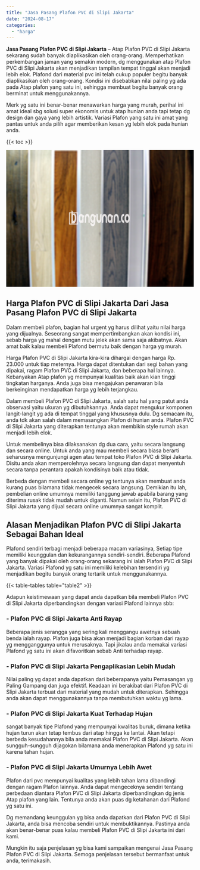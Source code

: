 ```yaml
---
title: "Jasa Pasang Plafon PVC di Slipi Jakarta"
date: "2024-08-17"
categories: 
  - "harga"
---
```


**Jasa Pasang Plafon PVC di Slipi Jakarta** – Atap Plafon PVC di Slipi Jakarta sekarang sudah banyak diaplikasikan oleh orang-orang. Memperhatikan perkembangan jaman yang semakin modern, dg menggunakan atap Plafon PVC di Slipi Jakarta akan menjadikan tampilan tempat tinggal akan menjadi lebih elok. Plafond dari material pvc ini telah cukup populer begitu banyak diaplikasikan oleh orang-orang. Kondisi ini disebabkan nilai paling yg ada pada Atap plafon yang satu ini, sehingga membuat begitu banyak orang berminat untuk menggunakannya.

Merk yg satu ini benar-benar menawarkan harga yang murah, perihal ini amat ideal sbg solusi super ekonomis untuk atap hunian anda tapi tetap dg design dan gaya yang lebih artistik. Variasi Plafon yang satu ini amat yang pantas untuk anda pilih agar memberikan kesan yg lebih elok pada hunian anda.

{{< toc >}}

![Jasa Pasang Plafon PVC di Slipi Jakarta](/images/flafond-pvc-murah28.png)

## Harga Plafon PVC di Slipi Jakarta Dari Jasa Pasang Plafon PVC di Slipi Jakarta

Dalam membeli plafon, bagian hal urgent yg harus dilihat yaitu nilai harga yang dijualnya. Seseorang sangat mempertimbangkan akan kondisi ini, sebab harga yg mahal dengan mutu jelek akan sama saja akibatnya. Akan amat baik kalau membeli Plafond bermutu baik dengan harga yg murah.

Harga Plafon PVC di Slipi Jakarta kira-kira dihargai dengan harga Rp. 23.000 untuk tiap meternya. Harga dapat ditentukan dari segi bahan yang dipakai, ragam Plafon PVC di Slipi Jakarta, dan beberapa hal lainnya. Kebanyakan Atap plafon yg mempunyai kualitas baik akan kian tinggi tingkatan harganya. Anda juga bisa mengajukan penawaran bila berkeinginan mendapatkan harga yg lebih terjangkau.

Dalam membeli Plafon PVC di Slipi Jakarta, salah satu hal yang patut anda observasi yaitu ukuran yg dibutuhkannya. Anda dapat mengukur komponen langit-langit yg ada di tempat tinggal yang khususnya dulu. Dg semacam itu, anda tdk akan salah dalam memasangkan Plafon di hunian anda. Plafon PVC di Slipi Jakarta yang diterapkan tentunya akan membikin style rumah akan menjadi lebih elok.

Untuk membelinya bisa dilaksanakan dg dua cara, yaitu secara langsung dan secara online. Untuk anda yang mau membeli secara biasa berarti seharusnya mengunjungi agen atau tempat toko Plafon PVC di Slipi Jakarta. Disitu anda akan memperolehnya secara langsung dan dapat menyentuh secara tanpa perantara apakah kondisinya baik atau tidak.

Berbeda dengan membeli secara online yg tentunya akan membuat anda kurang puas bilamana tidak mengecek secara langsung. Demikian itu lah, pembelian online umumnya memiliki tanggung jawab apabila barang yang diterima rusak tidak mudah untuk diganti. Namun selain itu, Plafon PVC di Slipi Jakarta yang dijual secara online umumnya sangat komplit.

## Alasan Menjadikan Plafon PVC di Slipi Jakarta Sebagai Bahan Ideal

Plafond sendiri terbagi menjadi beberapa macam variasinya, Setiap tipe memiliki keunggulan dan kekurangannya sendiri-sendiri. Beberapa Plafond yang banyak dipakai oleh orang-orang sekarang ini ialah Plafon PVC di Slipi Jakarta. Variasi Plafond yg satu ini memiliki kelebihan tersendiri yg menjadikan begitu banyak orang tertarik untuk menggunakannya.

{{< table-tables table="table2" >}}

Adapun keistimewaan yang dapat anda dapatkan bila membeli Plafon PVC di Slipi Jakarta diperbandingkan dengan variasi Plafond lainnya sbb:

### \- Plafon PVC di Slipi Jakarta Anti Rayap

Beberapa jenis serangga yang sering kali menggangu awetnya sebuah benda ialah rayap. Plafon juga bisa akan menjadi bagian korban dari rayap yg mengganggunya untuk merusaknya. Tapi jikalau anda memakai variasi Plafond yg satu ini akan difavoritkan sebab Anti terhadap rayap.

### \- Plafon PVC di Slipi Jakarta Pengaplikasian Lebih Mudah

Nilai paling yg dapat anda dapatkan dari beberapanya yaitu Pemasangan yg Paling Gampang dan juga efektif. Keadaan ini berakibat dari Plafon PVC di Slipi Jakarta terbuat dari material yang mudah untuk diterapkan. Sehingga anda akan dapat menggunakannya tanpa membutuhkan waktu yg lama.

### \- Plafon PVC di Slipi Jakarta Kuat Terhadap Hujan

sangat banyak tipe Plafond yang mempunyai kwalitas buruk, dimana ketika hujan turun akan tetap tembus dari atap hingga ke lantai. Akan tetapi berbeda kesudahannya bila anda memakai Plafon PVC di Slipi Jakarta. Akan sungguh-sungguh dijagokan bilamana anda menerapkan Plafond yg satu ini karena tahan hujan.

### \- Plafon PVC di Slipi Jakarta Umurnya Lebih Awet

Plafon dari pvc mempunyai kualitas yang lebih tahan lama dibandingi dengan ragam Plafon lainnya. Anda dapat mengeceknya sendiri tentang perbedaan diantara Plafon PVC di Slipi Jakarta diperbandingkan dg jenis Atap plafon yang lain. Tentunya anda akan puas dg ketahanan dari Plafond yg satu ini.

Dg memandang keunggulan yg bisa anda dapatkan dari Plafon PVC di Slipi Jakarta, anda bisa mencoba sendiri untuk membuktikannya. Pastinya anda akan benar-benar puas kalau membeli Plafon PVC di Slipi Jakarta ini dari kami.

Mungkin itu saja penjelasan yg bisa kami sampaikan mengenai Jasa Pasang Plafon PVC di Slipi Jakarta. Semoga penjelasan tersebut bermanfaat untuk anda, terimakasih.
